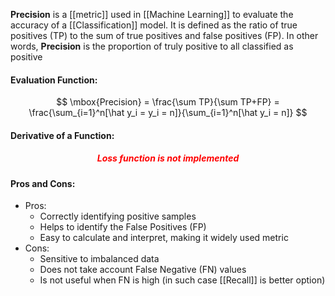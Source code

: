 **Precision** is a [[metric]] used in [[Machine Learning]] to evaluate the accuracy of a [[Classification]] model. It is defined as the ratio of true positives (TP) to the sum of true positives and false positives (FP). In other words, **Precision** is the proportion of truly positive to all classified as positive

#### Evaluation Function:
$$
\mbox{Precision} = \frac{\sum TP}{\sum TP+FP} = \frac{\sum_{i=1}^n[\hat y_i = y_i = n]}{\sum_{i=1}^n[\hat y_i = n]}
$$

#### Derivative of a Function:
<h5 align='center' style='color:red'>Loss function is not implemented</h5>

#### Pros and Cons:

* Pros:
	* Correctly identifying positive samples
	* Helps to identify the False Positives (FP)
	* Easy to calculate and interpret, making it widely used metric
* Cons:
	* Sensitive to imbalanced data
	* Does not take account False Negative (FN) values
	* Is not useful when FN is high (in such case [[Recall]] is better option)

